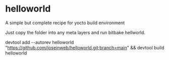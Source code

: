 # helloworld
A simple but complete recipe for yocto build environment

Just copy the folder into any meta layers and run bitbake hellworld.

devtool add --autorev helloworld "https://github.com/joseinweb/helloworld.git;branch=main" && devtool build helloworld
